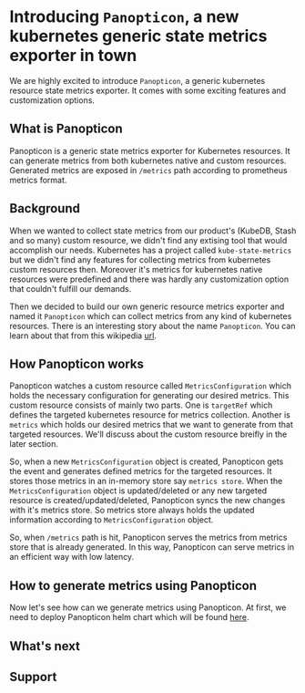 # Introducing `Panopticon`, a new kubernetes generic state metrics exporter in town

We are highly excited to introduce `Panopticon`, a generic kubernetes resource state metrics exporter. It comes with some exciting features and customization options.

## What is Panopticon
Panopticon is a generic state metrics exporter for Kubernetes resources. It can generate metrics from both kubernetes native and custom resources. Generated metrics are exposed  in `/metrics` path according to prometheus metrics format.

## Background
When we wanted to collect state metrics from our product's (KubeDB, Stash and so many) custom resource, we didn't find any extising tool that would accomplish our needs. Kubernetes has a project called `kube-state-metrics` but we didn't find any features for collecting metrics from kubernetes custom resources then. Moreover it's metrics for kubernetes native resources were predefined and there was hardly any customization option that couldn't fulfill our demands.

Then we decided to build our own generic resource metrics exporter and named it `Panopticon` which can collect metrics from any kind of kubernetes resources. There is an interesting story about the name `Panopticon`. You can learn about that from this wikipedia <a href="https://en.wikipedia.org/wiki/Panopticon" target="_blank">url</a>.

## How Panopticon works
Panopticon watches a custom resource called `MetricsConfiguration` which holds the necessary configuration for generating our desired metrics. This custom resource consists of mainly two parts. One is `targetRef` which defines the targeted kubernetes resource for metrics collection. Another is `metrics` which holds our desired metrics that we want to generate from that targeted resources. We'll discuss about the custom resource breifly in the later section.

So, when a new `MetricsConfiguration` object is created, Panopticon gets the event and generates defined metrics for the targeted resources. It stores those metrics in an in-memory store say `metrics store`. When the `MetricsConfiguration` object is updated/deleted or any new targeted resource is created/updated/deleted, Panopticon syncs the new changes with it's metrics store. So metrics store always holds the updated information according to `MetricsConfiguration` object.

So, when `/metrics` path is hit, Panopticon serves the metrics from metrics store that is  already generated. In this way, Panopticon can serve metrics in an efficient way with low latency.

## How to generate metrics using Panopticon
Now let's see how can we generate metrics using Panopticon. At first, we need to deploy Panopticon helm chart which will be found <a href="https://github.com/kubeops/installer" target ="_blank">here</a>.

## What's next

## Support
